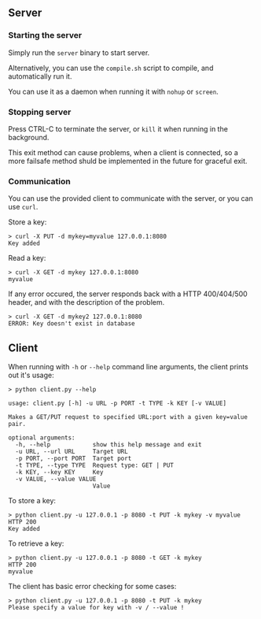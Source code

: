 ## Server

### Starting the server

Simply run the `server` binary to start server.

Alternatively, you can use the `compile.sh` script to compile, and automatically run it.

You can use it as a daemon when running it with `nohup` or `screen`.

### Stopping server

Press CTRL-C to terminate the server, or `kill` it when running in the background.

This exit method can cause problems, when a client is connected, so a more failsafe method shuld be implemented in the future for graceful exit.

### Communication

You can use the provided client to communicate with the server, or you can use `curl`.

Store a key:
```
> curl -X PUT -d mykey=myvalue 127.0.0.1:8080
Key added
```
Read a key:
```
> curl -X GET -d mykey 127.0.0.1:8080
myvalue
```

If any error occured, the server responds back with a HTTP 400/404/500 header, and with the description of the problem.

```
> curl -X GET -d mykey2 127.0.0.1:8080
ERROR: Key doesn't exist in database
```

## Client

When running with `-h` or `--help` command line arguments, the client prints out it's usage:

```
> python client.py --help

usage: client.py [-h] -u URL -p PORT -t TYPE -k KEY [-v VALUE]

Makes a GET/PUT request to specified URL:port with a given key=value pair.

optional arguments:
  -h, --help            show this help message and exit
  -u URL, --url URL     Target URL
  -p PORT, --port PORT  Target port
  -t TYPE, --type TYPE  Request type: GET | PUT
  -k KEY, --key KEY     Key
  -v VALUE, --value VALUE
                        Value
```

To store a key:

```
> python client.py -u 127.0.0.1 -p 8080 -t PUT -k mykey -v myvalue
HTTP 200
Key added
```

To retrieve a key:

```
> python client.py -u 127.0.0.1 -p 8080 -t GET -k mykey
HTTP 200
myvalue
```

The client has basic error checking for some cases:
```
> python client.py -u 127.0.0.1 -p 8080 -t PUT -k mykey
Please specify a value for key with -v / --value !
```

